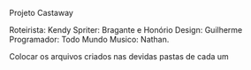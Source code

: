 Projeto Castaway

  Roteirista: Kendy
  Spriter: Bragante e Honório
  Design: Guilherme
  Programador: Todo Mundo
  Musico: Nathan.
  
Colocar os arquivos criados nas devidas pastas de cada um
